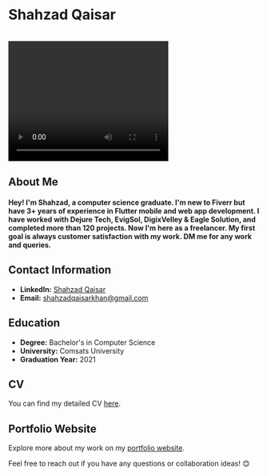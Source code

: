 <p align="center">
    <h1>Shahzad Qaisar</h1>
    <br>
    <video width="320" height="240" controls>
        <source src="https://github.com/shahzadkhan30/profile/blob/main/video/flutter.mp4" type="video/mp4">
        Your browser does not support the video tag.
    </video>
</p>

## About Me
<h4>Hey! I'm Shahzad, a computer science graduate. I'm new to Fiverr but have 3+ years of experience in Flutter mobile and web app development. I have worked with Dejure Tech, EvigSol, DigixVelley & Eagle Solution, and completed more than 120 projects. Now I'm here as a freelancer. My first goal is always customer satisfaction with my work. DM me for any work and queries.</h4>

## Contact Information
- **LinkedIn:** [Shahzad Qaisar](https://www.linkedin.com/in/shahzad-qaisar-k)
- **Email:** shahzadqaisarkhan@gmail.com

## Education
- **Degree:** Bachelor's in Computer Science
- **University:** Comsats University
- **Graduation Year:** 2021

## CV
You can find my detailed CV [here](shahzadqaisar.web.app).

## Portfolio Website
Explore more about my work on my [portfolio website](https://shahzadqaisar.web.app).

Feel free to reach out if you have any questions or collaboration ideas! 😊
